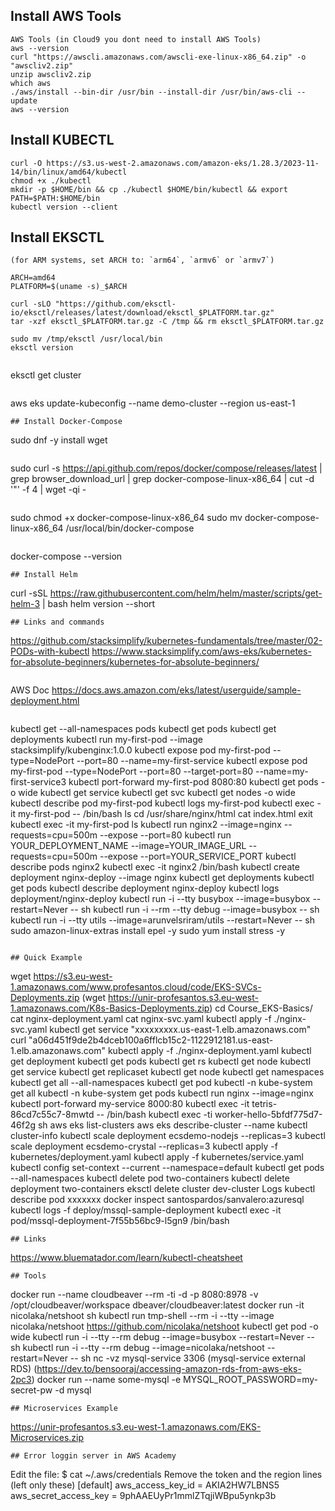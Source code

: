 ## Install AWS Tools
```
AWS Tools (in Cloud9 you dont need to install AWS Tools) 
aws --version
curl "https://awscli.amazonaws.com/awscli-exe-linux-x86_64.zip" -o "awscliv2.zip"
unzip awscliv2.zip
which aws 
./aws/install --bin-dir /usr/bin --install-dir /usr/bin/aws-cli --update 
aws --version
```
## Install KUBECTL 
```
curl -O https://s3.us-west-2.amazonaws.com/amazon-eks/1.28.3/2023-11-14/bin/linux/amd64/kubectl
chmod +x ./kubectl 
mkdir -p $HOME/bin && cp ./kubectl $HOME/bin/kubectl && export PATH=$PATH:$HOME/bin 
kubectl version --client
```
## Install EKSCTL 
```
(for ARM systems, set ARCH to: `arm64`, `armv6` or `armv7`)
```
```
ARCH=amd64
PLATFORM=$(uname -s)_$ARCH
```
```
curl -sLO "https://github.com/eksctl-io/eksctl/releases/latest/download/eksctl_$PLATFORM.tar.gz"
tar -xzf eksctl_$PLATFORM.tar.gz -C /tmp && rm eksctl_$PLATFORM.tar.gz
```
```
sudo mv /tmp/eksctl /usr/local/bin
eksctl version
```
```
```
eksctl get cluster
```
```
aws eks update-kubeconfig --name demo-cluster --region us-east-1
```
## Install Docker-Compose
```
sudo dnf -y install wget
```
```
sudo curl -s https://api.github.com/repos/docker/compose/releases/latest | grep browser_download_url | grep docker-compose-linux-x86_64 | cut -d '"' -f 4 | wget -qi -
```
```
sudo chmod +x docker-compose-linux-x86_64
sudo mv docker-compose-linux-x86_64 /usr/local/bin/docker-compose
```
```
docker-compose --version
```
## Install Helm
```
curl -sSL https://raw.githubusercontent.com/helm/helm/master/scripts/get-helm-3 | bash
helm version --short
```
## Links and commands
```
https://github.com/stacksimplify/kubernetes-fundamentals/tree/master/02-PODs-with-kubectl
https://www.stacksimplify.com/aws-eks/kubernetes-for-absolute-beginners/kubernetes-for-absolute-beginners/
```
```
AWS Doc
https://docs.aws.amazon.com/eks/latest/userguide/sample-deployment.html
```
```
kubectl get --all-namespaces pods
kubectl get pods
kubectl get deployments
kubectl run my-first-pod --image stacksimplify/kubenginx:1.0.0
kubectl expose pod my-first-pod  --type=NodePort --port=80 --name=my-first-service
kubectl expose pod my-first-pod  --type=NodePort --port=80 --target-port=80 --name=my-first-service3
kubectl port-forward my-first-pod 8080:80
kubectl get pods -o wide
kubectl get service
kubectl get svc
kubectl get nodes -o wide
kubectl describe pod my-first-pod 
kubectl logs my-first-pod
kubectl exec -it my-first-pod -- /bin/bash
  ls
  cd /usr/share/nginx/html
  cat index.html
  exit 
kubectl exec -it my-first-pod ls
kubectl run nginx2 --image=nginx --requests=cpu=500m --expose --port=80
kubectl run YOUR_DEPLOYMENT_NAME --image=YOUR_IMAGE_URL --requests=cpu=500m --expose --port=YOUR_SERVICE_PORT
kubectl describe pods nginx2
kubectl exec -it nginx2 /bin/bash
kubectl create deployment nginx-deploy --image nginx
kubectl get deployments
kubectl get pods
kubectl describe deployment nginx-deploy
kubectl logs deployment/nginx-deploy
kubectl run -i --tty busybox --image=busybox --restart=Never -- sh
kubectl run -i --rm --tty debug --image=busybox -- sh
kubectl run -i --tty utils --image=arunvelsriram/utils --restart=Never -- sh
sudo amazon-linux-extras install epel -y
sudo yum install stress -y
```

## Quick Example
```
wget https://s3.eu-west-1.amazonaws.com/www.profesantos.cloud/code/EKS-SVCs-Deployments.zip
(wget https://unir-profesantos.s3.eu-west-1.amazonaws.com/K8s-Basics-Deployments.zip)
cd Course_EKS-Basics/
cat nginx-deployment.yaml
cat nginx-svc.yaml
kubectl apply -f ./nginx-svc.yaml
kubectl get service
"xxxxxxxxx.us-east-1.elb.amazonaws.com"
curl "a06d451f9de2b4dceb100a6fflcb15c2-1122912181.us-east-1.elb.amazonaws.com"
kubectl apply -f ./nginx-deployment.yaml
kubectl get deployment
kubectl get pods
kubectl get rs
kubectl get node
kubectl get service
kubectl get replicaset
kubectl get node
kubectl get namespaces
kubectl get all --all-namespaces
kubectl get pod
kubectl -n kube-system get all
kubectl -n kube-system get pods
kubectl run nginx --image=nginx
kubectl port-forward my-service 8000:80
kubectl exec -it tetris-86cd7c55c7-8mwtd -- /bin/bash
kubectl exec -ti worker-hello-5bfdf775d7-46f2g sh
aws eks list-clusters
aws eks describe-cluster --name
kubectl cluster-info
kubectl scale deployment ecsdemo-nodejs --replicas=3
kubectl scale deployment ecsdemo-crystal --replicas=3
kubectl apply -f kubernetes/deployment.yaml
kubectl apply -f kubernetes/service.yaml
kubectl config set-context --current --namespace=default
kubectl get pods --all-namespaces
kubectl delete pod two-containers
kubectl delete deployment two-containers
eksctl delete cluster dev-cluster
Logs
kubectl describe pod xxxxxxx
docker inspect santospardos/sanvalero:azuresql
kubectl logs -f deploy/mssql-sample-deployment
kubectl exec -it pod/mssql-deployment-7f55b56bc9-l5gn9 /bin/bash
```
## Links
```
https://www.bluematador.com/learn/kubectl-cheatsheet
```
## Tools
```
docker run --name cloudbeaver --rm -ti -d -p 8080:8978 -v /opt/cloudbeaver/workspace dbeaver/cloudbeaver:latest
docker run -it  nicolaka/netshoot sh
kubectl run tmp-shell --rm -i --tty --image nicolaka/netshoot
https://github.com/nicolaka/netshoot
kubectl get pod -o wide
kubectl run -i --tty --rm debug --image=busybox --restart=Never -- sh
kubectl run -i --tty --rm debug --image=nicolaka/netshoot --restart=Never -- sh
nc -vz mysql-service 3306 (mysql-service external RDS)
(https://dev.to/bensooraj/accessing-amazon-rds-from-aws-eks-2pc3)
docker run --name some-mysql -e MYSQL_ROOT_PASSWORD=my-secret-pw -d mysql
```
## Microservices Example
```
https://unir-profesantos.s3.eu-west-1.amazonaws.com/EKS-Microservices.zip
```
## Error loggin server in AWS Academy
```
Edit the file: $ cat ~/.aws/credentials
Remove the token and the region lines (left only these)
[default]
aws_access_key_id = AKIA2HW7LBNS5
aws_secret_access_key = 9phAAEUyPr1mmlZTqjiWBpu5ynkp3b
```
